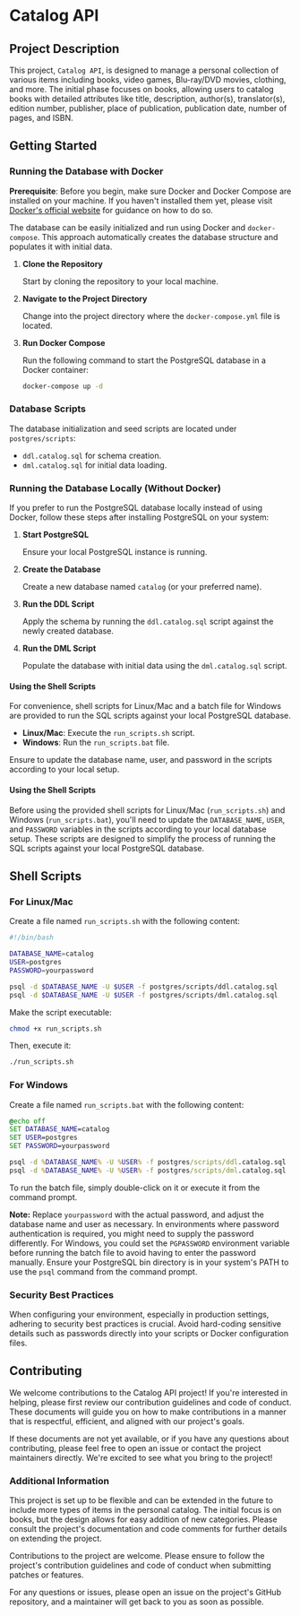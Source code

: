 <!-- Reminder: Ensure consistent formatting throughout this document. Check for proper closure of code blocks, consistent use of whitespace around headings and code blocks, and uniformity in bullet points and numbered lists. -->
# Catalog API

## Project Description

This project, `Catalog API`, is designed to manage a personal collection of various items including books, video games, Blu-ray/DVD movies, clothing, and more. The initial phase focuses on books, allowing users to catalog books with detailed attributes like title, description, author(s), translator(s), edition number, publisher, place of publication, publication date, number of pages, and ISBN.

## Getting Started

### Running the Database with Docker

**Prerequisite**: Before you begin, make sure Docker and Docker Compose are installed on your machine. If you haven't installed them yet, please visit [Docker's official website](https://docs.docker.com/get-docker/) for guidance on how to do so.

The database can be easily initialized and run using Docker and `docker-compose`. This approach automatically creates the database structure and populates it with initial data.

1. **Clone the Repository**

   Start by cloning the repository to your local machine.

2. **Navigate to the Project Directory**

   Change into the project directory where the `docker-compose.yml` file is located.

3. **Run Docker Compose**

   Run the following command to start the PostgreSQL database in a Docker container:

   ```sh
   docker-compose up -d
   ```

### Database Scripts

The database initialization and seed scripts are located under `postgres/scripts`:

- `ddl.catalog.sql` for schema creation.
- `dml.catalog.sql` for initial data loading.

### Running the Database Locally (Without Docker)

If you prefer to run the PostgreSQL database locally instead of using Docker, follow these steps after installing PostgreSQL on your system:

1. **Start PostgreSQL**

    Ensure your local PostgreSQL instance is running.

2. **Create the Database**

    Create a new database named `catalog` (or your preferred name).

3. **Run the DDL Script**

    Apply the schema by running the `ddl.catalog.sql` script against the newly created database.

4. **Run the DML Script**

    Populate the database with initial data using the `dml.catalog.sql` script.

#### Using the Shell Scripts

For convenience, shell scripts for Linux/Mac and a batch file for Windows are provided to run the SQL scripts against your local PostgreSQL database.

- **Linux/Mac**: Execute the `run_scripts.sh` script.
- **Windows**: Run the `run_scripts.bat` file.

Ensure to update the database name, user, and password in the scripts according to your local setup.

#### Using the Shell Scripts

Before using the provided shell scripts for Linux/Mac (`run_scripts.sh`) and Windows (`run_scripts.bat`), you'll need to update the `DATABASE_NAME`, `USER`, and `PASSWORD` variables in the scripts according to your local database setup. These scripts are designed to simplify the process of running the SQL scripts against your local PostgreSQL database.

## Shell Scripts

### For Linux/Mac

Create a file named `run_scripts.sh` with the following content:

```sh
#!/bin/bash

DATABASE_NAME=catalog
USER=postgres
PASSWORD=yourpassword

psql -d $DATABASE_NAME -U $USER -f postgres/scripts/ddl.catalog.sql
psql -d $DATABASE_NAME -U $USER -f postgres/scripts/dml.catalog.sql
```

Make the script executable:

```sh
chmod +x run_scripts.sh
```

Then, execute it:

```sh
./run_scripts.sh
```

### For Windows

Create a file named `run_scripts.bat` with the following content:

```bat
@echo off
SET DATABASE_NAME=catalog
SET USER=postgres
SET PASSWORD=yourpassword

psql -d %DATABASE_NAME% -U %USER% -f postgres/scripts/ddl.catalog.sql
psql -d %DATABASE_NAME% -U %USER% -f postgres/scripts/dml.catalog.sql
```
To run the batch file, simply double-click on it or execute it from the command prompt.

**Note:** Replace `yourpassword` with the actual password, and adjust the database name and user as necessary. In environments where password authentication is required, you might need to supply the password differently. For Windows, you could set the `PGPASSWORD` environment variable before running the batch file to avoid having to enter the password manually. Ensure your PostgreSQL bin directory is in your system's PATH to use the `psql` command from the command prompt.

### Security Best Practices

When configuring your environment, especially in production settings, adhering to security best practices is crucial. Avoid hard-coding sensitive details such as passwords directly into your scripts or Docker configuration files. 

## Contributing

We welcome contributions to the Catalog API project! If you're interested in helping, please first review our contribution guidelines and code of conduct. These documents will guide you on how to make contributions in a manner that is respectful, efficient, and aligned with our project's goals.

If these documents are not yet available, or if you have any questions about contributing, please feel free to open an issue or contact the project maintainers directly. We're excited to see what you bring to the project!

### Additional Information

This project is set up to be flexible and can be extended in the future to include more types of items in the personal catalog. The initial focus is on books, but the design allows for easy addition of new categories. Please consult the project's documentation and code comments for further details on extending the project.

Contributions to the project are welcome. Please ensure to follow the project's contribution guidelines and code of conduct when submitting patches or features.

For any questions or issues, please open an issue on the project's GitHub repository, and a maintainer will get back to you as soon as possible.

